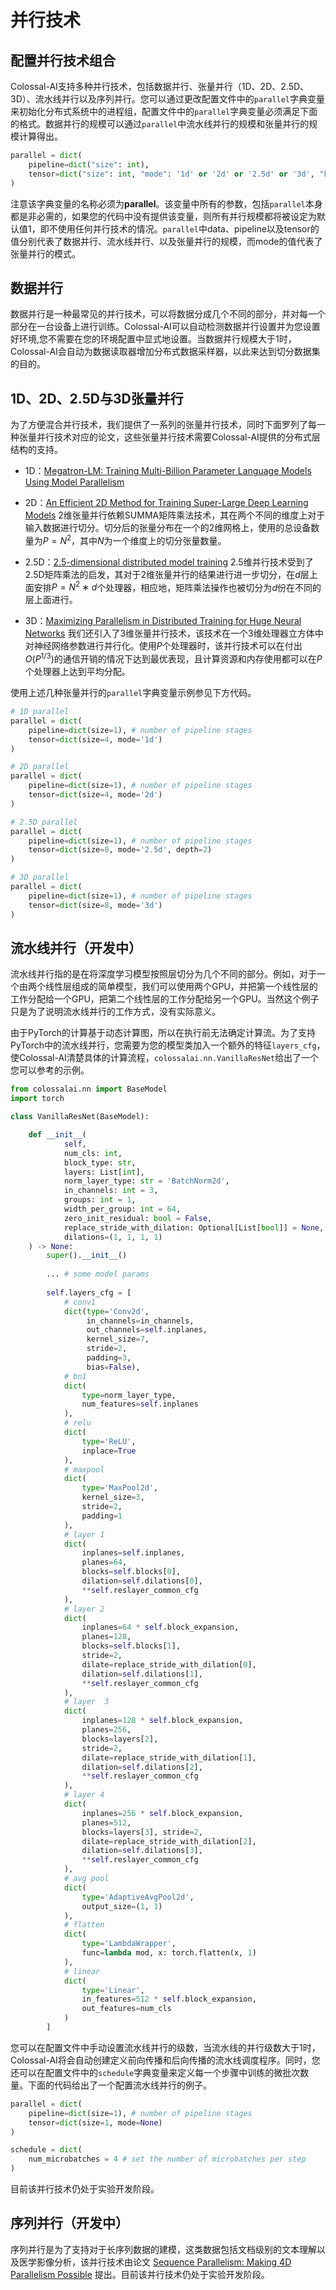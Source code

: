 # 并行技术

## 配置并行技术组合

Colossal-AI支持多种并行技术，包括数据并行、张量并行（1D、2D、2.5D、3D）、流水线并行以及序列并行。您可以通过更改配置文件中的`parallel`字典变量来初始化分布式系统中的进程组，配置文件中的`parallel`字典变量必须满足下面的格式。数据并行的规模可以通过`parallel`中流水线并行的规模和张量并行的规模计算得出。

```python
parallel = dict(
    pipeline=dict("size": int),
    tensor=dict("size": int, "mode": '1d' or '2d' or '2.5d' or '3d', "kwargs": Any)
)
```

注意该字典变量的名称必须为**parallel**。该变量中所有的参数，包括`parallel`本身都是非必需的，如果您的代码中没有提供该变量，则所有并行规模都将被设定为默认值1，即不使用任何并行技术的情况。`parallel`中data、pipeline以及tensor的值分别代表了数据并行、流水线并行、以及张量并行的规模，而mode的值代表了张量并行的模式。

## 数据并行

数据并行是一种最常见的并行技术，可以将数据分成几个不同的部分，并对每一个部分在一台设备上进行训练。Colossal-AI可以自动检测数据并行设置并为您设置好环境,您不需要在您的环境配置中显式地设置。当数据并行规模大于1时，Colossal-AI会自动为数据读取器增加分布式数据采样器，以此来达到切分数据集的目的。

## 1D、2D、2.5D与3D张量并行

为了方便混合并行技术，我们提供了一系列的张量并行技术，同时下面罗列了每一种张量并行技术对应的论文，这些张量并行技术需要Colossal-AI提供的分布式层结构的支持。
- 1D：[Megatron-LM: Training Multi-Billion Parameter Language Models Using Model Parallelism](https://arxiv.org/abs/1909.08053)

- 2D：[An Efficient 2D Method for Training Super-Large Deep Learning Models](https://arxiv.org/abs/2104.05343)
2维张量并行依赖SUMMA矩阵乘法技术，其在两个不同的维度上对于输入数据进行切分。切分后的张量分布在一个的2维网格上，使用的总设备数量为$P = N^2$，其中$N$为一个维度上的切分张量数量。

- 2.5D：[2.5-dimensional distributed model training](https://arxiv.org/abs/2105.14500)
2.5维并行技术受到了2.5D矩阵乘法的启发，其对于2维张量并行的结果进行进一步切分，在$d$层上面安排$P = N^2 ∗ d$个处理器，相应地，矩阵乘法操作也被切分为$d$份在不同的层上面进行。

- 3D：[Maximizing Parallelism in Distributed Training for Huge Neural Networks](https://arxiv.org/abs/2105.14450)
我们还引入了3维张量并行技术，该技术在一个3维处理器立方体中对神经网络参数进行并行化。使用$P$个处理器时，该并行技术可以在付出$O(P^{1/3})$的通信开销的情况下达到最优表现，且计算资源和内存使用都可以在$P$个处理器上达到平均分配。

使用上述几种张量并行的`parallel`字典变量示例参见下方代码。

```python
# 1D parallel
parallel = dict(
    pipeline=dict(size=1), # number of pipeline stages
    tensor=dict(size=4, mode='1d')
)

# 2D parallel
parallel = dict(
    pipeline=dict(size=1), # number of pipeline stages
    tensor=dict(size=4, mode='2d')
)

# 2.5D parallel
parallel = dict(
    pipeline=dict(size=1), # number of pipeline stages
    tensor=dict(size=8, mode='2.5d', depth=2)
)

# 3D parallel
parallel = dict(
    pipeline=dict(size=1), # number of pipeline stages
    tensor=dict(size=8, mode='3d')
)
```

## 流水线并行（开发中）

流水线并行指的是在将深度学习模型按照层切分为几个不同的部分。例如，对于一个由两个线性层组成的简单模型，我们可以使用两个GPU，并把第一个线性层的工作分配给一个GPU，把第二个线性层的工作分配给另一个GPU。当然这个例子只是为了说明流水线并行的工作方式，没有实际意义。

由于PyTorch的计算基于动态计算图，所以在执行前无法确定计算流。为了支持PyTorch中的流水线并行，您需要为您的模型类加入一个额外的特征`layers_cfg`，使Colossal-AI清楚具体的计算流程，`colossalai.nn.VanillaResNet`给出了一个您可以参考的示例。

```python
from colossalai.nn import BaseModel
import torch

class VanillaResNet(BaseModel):

    def __init__(
            self,
            num_cls: int,
            block_type: str,
            layers: List[int],
            norm_layer_type: str = 'BatchNorm2d',
            in_channels: int = 3,
            groups: int = 1,
            width_per_group: int = 64,
            zero_init_residual: bool = False,
            replace_stride_with_dilation: Optional[List[bool]] = None,
            dilations=(1, 1, 1, 1)
    ) -> None:
        super().__init__()
        
        ... # some model params
        
        self.layers_cfg = [
            # conv1
            dict(type='Conv2d',
                 in_channels=in_channels,
                 out_channels=self.inplanes,
                 kernel_size=7,
                 stride=2,
                 padding=3,
                 bias=False),
            # bn1
            dict(
                type=norm_layer_type,
                num_features=self.inplanes
            ),
            # relu
            dict(
                type='ReLU',
                inplace=True
            ),
            # maxpool
            dict(
                type='MaxPool2d',
                kernel_size=3,
                stride=2,
                padding=1
            ),
            # layer 1
            dict(
                inplanes=self.inplanes,
                planes=64,
                blocks=self.blocks[0],
                dilation=self.dilations[0],
                **self.reslayer_common_cfg
            ),
            # layer 2
            dict(
                inplanes=64 * self.block_expansion,
                planes=128,
                blocks=self.blocks[1],
                stride=2,
                dilate=replace_stride_with_dilation[0],
                dilation=self.dilations[1],
                **self.reslayer_common_cfg
            ),
            # layer  3
            dict(
                inplanes=128 * self.block_expansion,
                planes=256,
                blocks=layers[2],
                stride=2,
                dilate=replace_stride_with_dilation[1],
                dilation=self.dilations[2],
                **self.reslayer_common_cfg
            ),
            # layer 4
            dict(
                inplanes=256 * self.block_expansion,
                planes=512,
                blocks=layers[3], stride=2,
                dilate=replace_stride_with_dilation[2],
                dilation=self.dilations[3],
                **self.reslayer_common_cfg
            ),
            # avg pool
            dict(
                type='AdaptiveAvgPool2d',
                output_size=(1, 1)
            ),
            # flatten
            dict(
                type='LambdaWrapper',
                func=lambda mod, x: torch.flatten(x, 1)
            ),
            # linear
            dict(
                type='Linear',
                in_features=512 * self.block_expansion,
                out_features=num_cls
            )
        ]
```

您可以在配置文件中手动设置流水线并行的级数，当流水线的并行级数大于1时，Colossal-AI将会自动创建定义前向传播和后向传播的流水线调度程序。同时，您还可以在配置文件中的`schedule`字典变量来定义每一个步骤中训练的微批次数量。下面的代码给出了一个配置流水线并行的例子。

```python
parallel = dict(
    pipeline=dict(size=1), # number of pipeline stages
    tensor=dict(size=1, mode=None)
)

schedule = dict(
    num_microbatches = 4 # set the number of microbatches per step
)
```
目前该并行技术仍处于实验开发阶段。

## 序列并行（开发中）

序列并行是为了支持对于长序列数据的建模，这类数据包括文档级别的文本理解以及医学影像分析，该并行技术由论文
[Sequence Parallelism: Making 4D Parallelism Possible](https://arxiv.org/abs/2105.13120)
提出。目前该并行技术仍处于实验开发阶段。
